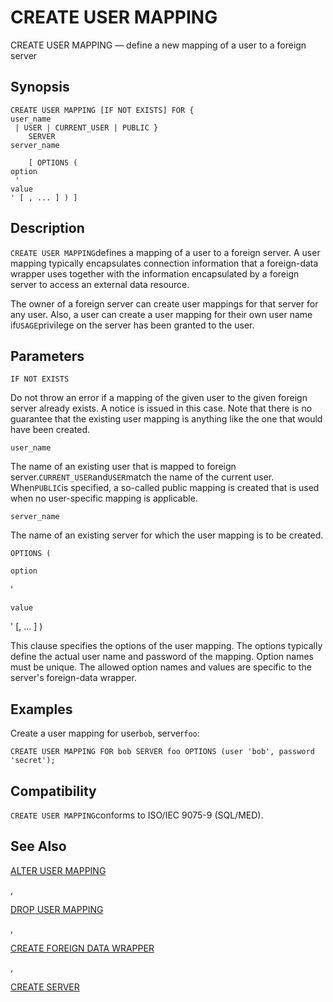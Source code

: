 # CREATE USER MAPPING

CREATE USER MAPPING — define a new mapping of a user to a foreign server

## Synopsis

```text
CREATE USER MAPPING [IF NOT EXISTS] FOR { 
user_name
 | USER | CURRENT_USER | PUBLIC }
    SERVER 
server_name

    [ OPTIONS ( 
option
 '
value
' [ , ... ] ) ]
```

## Description

`CREATE USER MAPPING`defines a mapping of a user to a foreign server. A user mapping typically encapsulates connection information that a foreign-data wrapper uses together with the information encapsulated by a foreign server to access an external data resource.

The owner of a foreign server can create user mappings for that server for any user. Also, a user can create a user mapping for their own user name if`USAGE`privilege on the server has been granted to the user.

## Parameters

`IF NOT EXISTS`

Do not throw an error if a mapping of the given user to the given foreign server already exists. A notice is issued in this case. Note that there is no guarantee that the existing user mapping is anything like the one that would have been created.

`user_name`

The name of an existing user that is mapped to foreign server.`CURRENT_USER`and`USER`match the name of the current user. When`PUBLIC`is specified, a so-called public mapping is created that is used when no user-specific mapping is applicable.

`server_name`

The name of an existing server for which the user mapping is to be created.

`OPTIONS (`

`option`

'

`value`

' \[, ... \] \)

This clause specifies the options of the user mapping. The options typically define the actual user name and password of the mapping. Option names must be unique. The allowed option names and values are specific to the server's foreign-data wrapper.

## Examples

Create a user mapping for user`bob`, server`foo`:

```text
CREATE USER MAPPING FOR bob SERVER foo OPTIONS (user 'bob', password 'secret');
```

## Compatibility

`CREATE USER MAPPING`conforms to ISO/IEC 9075-9 \(SQL/MED\).

## See Also

[ALTER USER MAPPING](https://www.postgresql.org/docs/10/static/sql-alterusermapping.html)

,

[DROP USER MAPPING](https://www.postgresql.org/docs/10/static/sql-dropusermapping.html)

,

[CREATE FOREIGN DATA WRAPPER](https://www.postgresql.org/docs/10/static/sql-createforeigndatawrapper.html)

,

[CREATE SERVER](https://www.postgresql.org/docs/10/static/sql-createserver.html)


